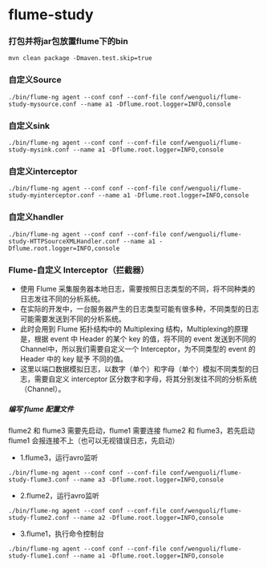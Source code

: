 # flume-study
### 打包并将jar包放置flume下的bin
```shell script
mvn clean package -Dmaven.test.skip=true
```


### 自定义Source
```shell script
./bin/flume-ng agent --conf conf --conf-file conf/wenguoli/flume-study-mysource.conf --name a1 -Dflume.root.logger=INFO,console
```

### 自定义sink
```shell script
./bin/flume-ng agent --conf conf --conf-file conf/wenguoli/flume-study-mysink.conf --name a1 -Dflume.root.logger=INFO,console
```

### 自定义interceptor
```shell script
./bin/flume-ng agent --conf conf --conf-file conf/wenguoli/flume-study-myinterceptor.conf --name a1 -Dflume.root.logger=INFO,console
```

### 自定义handler
```shell script
./bin/flume-ng agent --conf conf --conf-file conf/wenguoli/flume-study-HTTPSourceXMLHandler.conf --name a1 -Dflume.root.logger=INFO,console
```


### Flume-自定义 Interceptor（拦截器）
- 使用 Flume 采集服务器本地日志，需要按照日志类型的不同，将不同种类的日志发往不同的分析系统。
- 在实际的开发中，一台服务器产生的日志类型可能有很多种，不同类型的日志可能需要发送到不同的分析系统。
- 此时会用到 Flume 拓扑结构中的 Multiplexing 结构，Multiplexing的原理是，根据 event 中 Header 的某个 key 的值，将不同的 event 发送到不同的 Channel中，所以我们需要自定义一个 Interceptor，为不同类型的 event 的 Header 中的 key 赋予 不同的值。
- 这里以端口数据模拟日志，以数字（单个）和字母（单个）模拟不同类型的日志，需要自定义 interceptor 区分数字和字母，将其分别发往不同的分析系统（Channel）。
##### 编写 flume 配置文件
flume2 和 flume3 需要先启动，flume1 需要连接 flume2 和 flume3，若先启动 flume1 会报连接不上（也可以无视错误日志，先启动）

- 1.flume3，运行avro监听
```shell script
./bin/flume-ng agent --conf conf --conf-file conf/wenguoli/flume-study-flume3.conf --name a3 -Dflume.root.logger=INFO,console
```
- 2.flume2，运行avro监听
```shell script
./bin/flume-ng agent --conf conf --conf-file conf/wenguoli/flume-study-flume2.conf --name a2 -Dflume.root.logger=INFO,console
```

- 3.flume1，执行命令控制台
```shell script
./bin/flume-ng agent --conf conf --conf-file conf/wenguoli/flume-study-flume1.conf --name a1 -Dflume.root.logger=INFO,console
```  